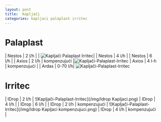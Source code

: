 ```yaml
---
layout: post
title:  Kapljači 
categories: kapljaci palaplast irritec
---
```


# Palaplast

| Nestos       | 2 l/h   |              | ![Kapljači Palaplast Irritec](/img/Nestos.png)|
| Nestos       | 4 i/h   |
| Nestos       | 6 l/h   | 
| Axios        | 2 l/h   | kompenzujući |![Kapljači-Palaplast-Irritec](/img/Axios.png)
| Axios        | 4 l-h   | kompenzujući |
| Ardas        | 0-70 l/h|               ![Kapljači-Palaplast-Irritec](/img/Ardas.png)

# Irritec

| IDrop        | 2 l/h   |                ![Kapljači-Palaplast-Irritec](/img/Idrop Kapljaci.png)
| IDrop        | 4 l/h   |
| IDrop        | 6 l/h   |
| IDrop        | 2 l/h   | kompenzujući | ![Kapljači-Palaplast-Irritec](/img/Idrop Kapljaci kompenzujuci.png)
| IDrop        | 4 l/h   | kompenzujući |

